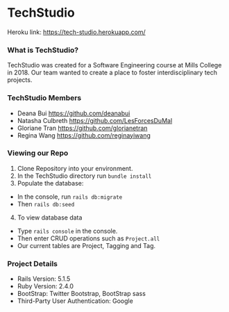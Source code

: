 # TechStudio

Heroku link: https://tech-studio.herokuapp.com/

### What is TechStudio?

TechStudio was created for a Software Engineering course at Mills College in 2018. Our team wanted to create a place to foster interdisciplinary tech projects.

### TechStudio Members
* Deana Bui https://github.com/deanabui
* Natasha Culbreth https://github.com/LesForcesDuMal
* Gloriane Tran https://github.com/glorianetran
* Regina Wang https://github.com/reginayiwang

### Viewing our Repo
1. Clone Repository into your environment.
2. In the TechStudio directory run `bundle install`
3. Populate the database:
  * In the console, run ```rails db:migrate```
  * Then ```rails db:seed```
4. To view database data
  * Type ```rails console``` in the console.
  * Then enter CRUD operations such as ```Project.all```
  * Our current tables are Project, Tagging and Tag.

### Project Details
* Rails Version: 5.1.5
* Ruby Version: 2.4.0
* BootStrap: Twitter Bootstrap, BootStrap sass
* Third-Party User Authentication: Google
